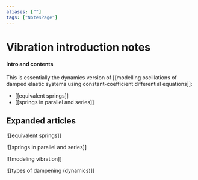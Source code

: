 ```yaml
---
aliases: [""]
tags: ["NotesPage"]
---
```


# Vibration introduction notes

#### Intro and contents
This is essentially the dynamics version of [[modelling oscillations of damped elastic systems using constant-coefficient differential equations]]:
- [[equivalent springs]]
- [[springs in parallel and series]]


## Expanded articles
![[equivalent springs]]

![[springs in parallel and series]]

![[modeling vibration]]

![[types of dampening (dynamics)]]